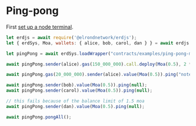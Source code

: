# Ping-pong

First [set up a node terminal](../../../../tutorial/src/interaction/interaction-basic.md).

```javascript
let erdjs = await require('@elrondnetwork/erdjs');
let { erdSys, Moa, wallets: { alice, bob, carol, dan } } = await erdjs.setupInteractive("local-testnet");

let pingPong = await erdSys.loadWrapper("contracts/examples/ping-pong-moa");

await pingPong.sender(alice).gas(150_000_000).call.deploy(Moa(0.5), 2 * 60, null, Moa(1.5));

await pingPong.gas(20_000_000).sender(alice).value(Moa(0.5)).ping("note 1");

await pingPong.sender(bob).value(Moa(0.5)).ping(null);
await pingPong.sender(carol).value(Moa(0.5)).ping(null);

// this fails because of the balance limit of 1.5 moa
await pingPong.sender(dan).value(Moa(0.5).ping(null);

await pingPong.pongAll();

```
